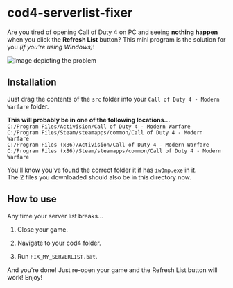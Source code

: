 # cod4-serverlist-fixer #

Are you tired of opening Call of Duty 4 on PC and seeing **nothing happen** when you click the **Refresh List** button? This mini program is the solution for you *(if you're using Windows)*!

![Image depicting the problem](http://i.imgur.com/PJpz6UP.png)

## Installation ##
Just drag the contents of the `src` folder into your `Call of Duty 4 - Modern Warfare` folder.  

**This will probably be in one of the following locations...**  
`C:/Program Files/Activision/Call of Duty 4 - Modern Warfare`  
`C:/Program Files/Steam/steamapps/common/Call of Duty 4 - Modern Warfare`  
`C:/Program Files (x86)/Activision/Call of Duty 4 - Modern Warfare`  
`C:/Program Files (x86)/Steam/steamapps/common/Call of Duty 4 - Modern Warfare`

You'll know you've found the correct folder it if has `iw3mp.exe` in it.  
The 2 files you downloaded should also be in this directory now.

## How to use ##
Any time your server list breaks...

1. Close your game.

2. Navigate to your cod4 folder.

3. Run `FIX_MY_SERVERLIST.bat`.

And you're done! Just re-open your game and the Refresh List button will work! Enjoy! 
